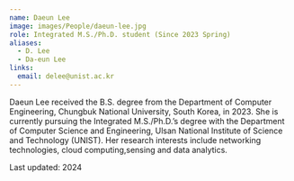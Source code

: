 ```yaml
---
name: Daeun Lee
image: images/People/daeun-lee.jpg
role: Integrated M.S./Ph.D. student (Since 2023 Spring)
aliases:
  - D. Lee
  - Da-eun Lee  
links:
  email: delee@unist.ac.kr
---
```


Daeun Lee received the B.S. degree from the Department of Computer Engineering, Chungbuk National University, South Korea, in 2023. She is currently pursuing the Integrated M.S./Ph.D.’s degree with the Department of Computer Science and Engineering, Ulsan National Institute of Science and Technology (UNIST). Her research interests include networking technologies, cloud computing,sensing and data analytics.

Last updated: 2024